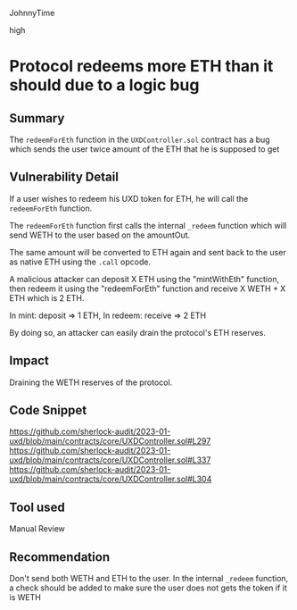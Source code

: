 JohnnyTime

high

# Protocol redeems more ETH than it should due to a logic bug

## Summary
The `redeemForEth` function in the `UXDController.sol` contract has a bug which sends the user twice amount of the ETH that he is supposed to get

## Vulnerability Detail
If a user wishes to redeem his UXD token for ETH, he will call the `redeemForEth` function.

The `redeemForEth` function first calls the internal `_redeem` function which will send WETH to the user based on the amountOut.

The same amount will be converted to ETH again and sent back to the user as native ETH using the `.call` opcode.

A malicious attacker can deposit X ETH using the "mintWithEth" function, then redeem it using the "redeemForEth" function and receive X WETH + X ETH which is 2 ETH.

In mint: deposit => 1 ETH, In redeem: receive => 2 ETH 

By doing so, an attacker can easily drain the protocol's ETH reserves.

## Impact
Draining the WETH reserves of the protocol.

## Code Snippet
https://github.com/sherlock-audit/2023-01-uxd/blob/main/contracts/core/UXDController.sol#L297
https://github.com/sherlock-audit/2023-01-uxd/blob/main/contracts/core/UXDController.sol#L337
https://github.com/sherlock-audit/2023-01-uxd/blob/main/contracts/core/UXDController.sol#L304

## Tool used
Manual Review

## Recommendation
Don't send both WETH and ETH to the user.
In the internal `_redeem` function, a check should be added to make sure the user does not gets the token if it is WETH
